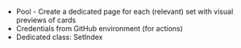 * Pool - Create a dedicated page for each (relevant) set with visual previews of cards
* Credentials from GitHub environment (for actions)
* Dedicated class: SetIndex
